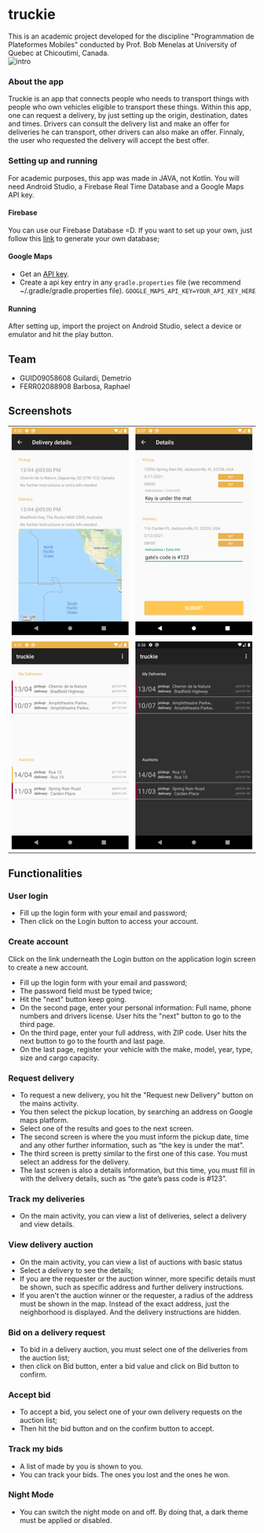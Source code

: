 # truckie 
This is an academic project developed for the discipline "Programmation de Plateformes Mobiles" conducted by Prof. Bob Menelas at University of Quebec at Chicoutimi, Canada.
<br />
![intro](/github_assets/intro.gif)
  
### About the app
Truckie is an app that connects people who needs to transport things with people who own vehicles eligible to transport these things.
Within this app, one can request a delivery, by just setting up the origin, destination, dates and times.
Drivers can consult the delivery list and make an offer for deliveries he can transport, other drivers can also make an offer.
Finnaly, the user who requested the delivery will accept the best offer. 

### Setting up and running
For academic purposes, this app was made in JAVA, not Kotlin.
You will need Android Studio, a Firebase Real Time Database and a Google Maps API key.

#### Firebase
You can use our Firebase Database =D. If you want to set up your own, just follow this [link](https://developer.android.com/studio/write/firebase.html) to generate your own database;

#### Google Maps
* Get an [API key](https://developers.google.com/maps/documentation/javascript/get-api-key).
* Create a api key entry in any `gradle.properties` file (we recommend ~/.gradle/gradle.properties file).
`
GOOGLE_MAPS_API_KEY=YOUR_API_KEY_HERE
`

#### Running
After setting up, import the project on Android Studio, select a device or emulator and hit the play button.

## Team
* GUID09058608 Guilardi, Demetrio
* FERR02088908 Barbosa, Raphael

## Screenshots
| | |
| --- | --- |
| ![screenshot 1](/github_assets/screen_details.png) | ![screenshot 2](/github_assets/screen_request.png)   |
| | |
| ![screenshot 3](/github_assets/screen_main.png)    | ![screenshot 4](/github_assets/screen_main_dark.png) |

## Functionalities

### User login
* Fill up the login form with your email and password;
* Then click on the Login button to access your account.

### Create account
Click on the link underneath the Login button on the application login screen to create a new account.

* Fill up the login form with your email and password;
* The password field must be typed twice;
* Hit the "next" button keep going.
* On the second page, enter your personal information: Full name, phone numbers and drivers license. User hits the "next" button to go to the third page.
* On the third page, enter your full address, with ZIP code. User hits the next button to go to the fourth and last page.
* On the last page, register your vehicle with the make, model, year, type, size and cargo capacity.


### Request delivery
* To request a new delivery, you hit the "Request new Delivery" button on the mains activity.
* You then select the pickup location, by searching an address on Google maps platform.
* Select one of the results and goes to the next screen.
* The second screen is where the you must inform the pickup date, time and any other further information, such as “the key is under the mat”.
* The third screen is pretty similar to the first one of this case. You must select an address for the delivery.
* The last screen is also a details information, but this time, you must fill in with the delivery details, such as “the gate’s pass code is #123”.

### Track my deliveries
* On the main activity, you can view a list of deliveries, select a delivery and view details.


### View delivery auction
* On the main activity, you can view a list of auctions with basic status
* Select a delivery to see the details;
* If you are the requester or the auction winner, more specific details must be shown, such as specific address and further delivery instructions.
* If you aren't the auction winner or the requester, a radius of the address must be shown in the map. Instead of the exact address, just the neighborhood is displayed. And the delivery instructions are hidden.

### Bid on a delivery request
* To bid in a delivery auction, you must select one of the deliveries from the auction list;
* then click on Bid button, enter a bid value and click on Bid button to confirm.


### Accept bid
* To accept a bid, you select one of your own delivery requests on the auction list;
* Then hit the bid button and on the confirm button to accept.


### Track my bids
* A list of made by you is shown to you.
* You can track your bids. The ones you lost and the ones he won.


### Night Mode
* You can switch the night mode on and off. By doing that, a dark theme must be applied or disabled.

